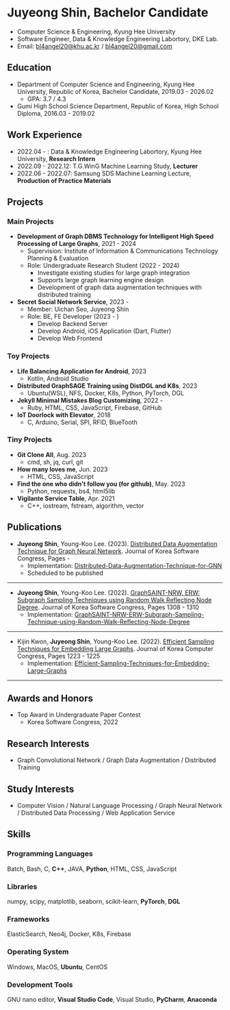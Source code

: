 # Juyeong Shin, Bachelor Candidate
* Computer Science & Engineering, Kyung Hee University
* Software Engineer, Data & Knowledge Engineering Labortory, DKE Lab.
* Email: [bl4angel20@khu.ac.kr](mailto:bl4angel20@khu.ac.kr) / [bl4angel20@gmail.com](mailto:bl4angel20@gmail.com)

## Education
* Department of Computer Science and Engineering, Kyung Hee University, Republic of Korea, Bachelor Candidate, 2019.03 - 2026.02
    - GPA: 3.7 / 4.3
* Gumi High School Science Department, Republic of Korea, High School Diploma, 2016.03 - 2019.02

## Work Experience
* 2022.04 - : Data & Knowledge Engineering Labortory, Kyung Hee University, **Research Intern**
* 2022.09 - 2022.12: T.G.WinG Machine Learning Study, **Lecturer**
* 2022.06 - 2022.07: Samsung SDS Machine Learning Lecture, **Production of Practice Materials**

## Projects
### Main Projects
- **Development of Graph DBMS Technology for Intelligent High Speed Processing of Large Graphs**, 2021 - 2024
    - Supervision: Institute of Information & Communications Technology Planning & Evaluation
    - Role: Undergraduate Research Student (2022 - 2024)
        - Investigate existing studies for large graph integration
        - Supports large graph learning engine design
        - Development of graph data augmentation techniques with distributed training
- **Secret Social Network Service**, 2023 - 
    - Member: Uichan Seo, Juyeong Shin
    - Role: BE, FE Developer (2023 - )
        - Develop Backend Server
        - Develop Android, iOS Application (Dart, Flutter)
        - Develop Web Frontend

### Toy Projects
- **Life Balancing Application for Android**, 2023
    - Kotlin, Android Studio
- **Distributed GraphSAGE Training using DistDGL and K8s**, 2023
    - Ubuntu(WSL), NFS, Docker, K8s, Python, PyTorch, DGL
- **Jekyll Minimal Mistakes Blog Customizing**, 2022 -
    - Ruby, HTML, CSS, JavaScript, Firebase, GitHub
- **IoT Doorlock with Elevator**, 2018
    - C, Arduino, Serial, SPI, RFID, BlueTooth

### Tiny Projects
- **Git Clone All**, Aug. 2023
    - cmd, sh, jq, curl, git
- **How many loves me**, Jun. 2023
    - HTML, CSS, JavaScript
- **Find the one who didn't follow you (for github)**, May. 2023
    - Python, requests, bs4, html5lib
- **Vigilante Service Table**, Apr. 2021
    - C++, iostream, fstream, algorithm, vector

## Publications
* **Juyeong Shin**, Young-Koo Lee. (2023). [Distributed Data Augmentation Technique for Graph Neural Network](https://www.dbpia.co.kr). Journal of Korea Software Congress, Pages -
    * Implementation: [Distributed-Data-Augmentation-Technique-for-GNN](https://github.com/meongju0o0/Distributed-Data-Augmentation-Technique-for-GNN)
    * Scheduled to be published
---
* **Juyeong Shin**, Young-Koo Lee. (2022). [GraphSAINT-NRW, ERW: Subgraph Sampling Techniques using Random Walk Reflecting Node Degree](https://www.dbpia.co.kr/journal/articleDetail?nodeId=NODE11224420). Journal of Korea Software Congress, Pages 1308 - 1310
    * Implementation: [GraphSAINT-NRW-ERW-Subgraph-Sampling-Technique-using-Random-Walk-Reflecting-Node-Degree](https://github.com/meongju0o0/GraphSAINT-NRW-ERW-Subgraph-Sampling-Technique-using-Random-Walk-Reflecting-Node-Degree)
---
* Kijin Kwon, **Juyeong Shin**, Young-Koo Lee. (2022). [Efficient Sampling Techniques for Embedding Large Graphs](https://www.dbpia.co.kr/journal/articleDetail?nodeId=NODE11113618). Journal of Korea Computer Congress, Pages 1223 - 1225
    * Implementation: [Efficient-Sampling-Techniques-for-Embedding-Large-Graphs](https://github.com/meongju0o0/Efficient-Sampling-Techniques-for-Embedding-Large-Graphs)
---

## Awards and Honors
* Top Award in Undergraduate Paper Contest
    * Korea Software Congress, 2022

## Research Interests
* Graph Convolutional Network / Graph Data Augmentation / Distributed Training

## Study Interests
* Computer Vision / Natural Language Processing / Graph Neural Network / Distributed Data Processing / Web Application Service

## Skills
### Programming Languages
Batch, Bash, C, **C++**, JAVA, **Python**, HTML, CSS, JavaScript

### Libraries
numpy, scipy, matplotlib, seaborn, scikit-learn, **PyTorch**, **DGL**

### Frameworks
ElasticSearch, Neo4j, Docker, K8s, Firebase

### Operating System
Windows, MacOS, **Ubuntu**, CentOS

### Development Tools
GNU nano editor, **Visual Studio Code**, Visual Studio, **PyCharm**, **Anaconda**


<!---
meongju0o0/meongju0o0 is a ✨ special ✨ repository because its `README.md` (this file) appears on your GitHub profile.
You can click the Preview link to take a look at your changes.
--->
